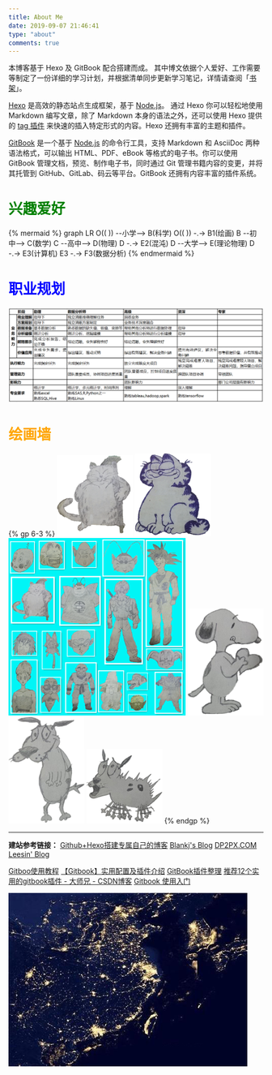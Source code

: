 ```yaml
---
title: About Me
date: 2019-09-07 21:46:41
type: "about"
comments: true
---
```


本博客基于 Hexo 及 GitBook 配合搭建而成。
其中博文依据个人爱好、工作需要等制定了一份详细的学习计划，并根据清单同步更新学习笔记，详情请查阅「[书架](https://wilenwu.github.io/bookshelf/)」。

[Hexo](https://hexo.io/zh-cn/) 是高效的静态站点生成框架，基于 [Node.js](https://nodejs.org/)。 通过 Hexo 你可以轻松地使用 Markdown 编写文章，除了 Markdown 本身的语法之外，还可以使用 Hexo 提供的 [tag 插件](https://hexo.io/zh-cn/docs/tag-plugins.html) 来快速的插入特定形式的内容。Hexo 还拥有丰富的主题和插件。

[GitBook](https://www.gitbook.com/) 是一个基于 [Node.js](https://nodejs.org/) 的命令行工具，支持 Markdown 和 AsciiDoc 两种语法格式，可以输出 HTML、PDF、eBook 等格式的电子书。你可以使用 GitBook 管理文档，预览、制作电子书，同时通过 Git 管理书籍内容的变更，并将其托管到 GitHub、GitLab、码云等平台。GitBook 还拥有内容丰富的插件系统。

# <font color="green">兴趣爱好</font>

{% mermaid %}
graph LR
O(( )) --小学--> B(科学)
O(( )) -.-> B1(绘画)
B --初中--> C(数学)
C --高中--> D(物理)
D -.-> E2(混沌)
D --大学--> E(理论物理)
D -.-> E3(计算机)
E3 -.-> F3(数据分析)
{% endmermaid %}
<!--兴趣爱好英文版请参考draft.md-->

# <font color="blue">职业规划</font>

![职业规划](career_planning.png)
<!--职业规划HTML table版请参考draft.md-->

# <font color="orange">绘画墙</font>

{% gp 6-3 %}
<img src="pictures/Karin-sama.png" alt="卡林大人" width="150" />
<img src="pictures/Garfield_2007.png" alt="加菲猫-2007" width="150" />
<img src="pictures/dragon_ball.png" alt="龙珠" width="350" />
<img src="pictures/Snoopy.png" alt="Snoopy" width="150" /> 
<img src="pictures/unknow.png" width="150" /> 
<img src="pictures/unknow2.png" width="150" /> 
{% endgp %}

------

**建站参考链接：**
[Github+Hexo搭建专属自己的博客](https://www.linjiujiu.xyz/2018/12/10/Github-Hexo%E6%90%AD%E5%BB%BA%E4%B8%93%E5%B1%9E%E8%87%AA%E5%B7%B1%E7%9A%84%E5%8D%9A%E5%AE%A2/)
[Blankj's Blog](https://blankj.com/)
[DP2PX.COM](https://dp2px.com/)
[Leesin' Blog](https://ilxx.gitee.io/)

[Gitboo使用教程](https://gitbook.zhangjikai.com/)
[【Gitbook】实用配置及插件介绍](https://www.cnblogs.com/zhangjk1993/p/5066771.html)
[GitBook插件整理](https://www.jianshu.com/p/427b8bb066e6)
[推荐12个实用的gitbook插件 - 大师兄 - CSDN博客](https://blog.csdn.net/weixin_37865166/article/details/91899788)
[Gitbook 使用入门](https://www.bookstack.cn/books/gitbook-zh)

![夜景](china.jpg)